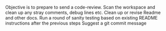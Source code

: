Objective is to prepare to send a code-review. 
Scan the workspace and clean up any stray comments, debug lines etc.
Clean up or revise Readme and other docs. 
Run a round of sanity testing based on existing README instructions after the previous steps
Suggest a git commit message